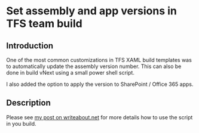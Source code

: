 # Set assembly and app versions in TFS team build
## Introduction
One of the most common customizations in TFS XAML build templates was to automatically update the 
assembly version number. This can also be done in build vNext using a small power shell script.

I also added the option to apply the version to SharePoint / Office 365 apps. 

## Description
Please see [my post on writeabout.net]("http://writeabout.net/2015/11/01/set-assembly-and-app-version-to-a-matching-build-name-in-tfs-2015-or-vso-build-vnext/") for more 
details how to use the script in you build.

